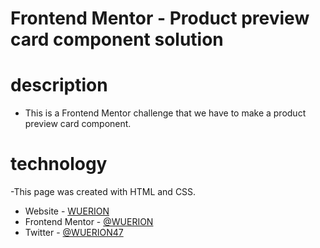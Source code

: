 # Frontend Mentor - Product preview card component solution

# description

- This is a Frontend Mentor challenge that we have to make a product preview card component.

# technology

-This page was created with HTML and CSS.

- Website - [WUERION](https://wuerion.github.io/)
- Frontend Mentor - [@WUERION](https://www.frontendmentor.io/profile/WUERION)
- Twitter - [@WUERION47](https://twitter.com/WUERION_47)
